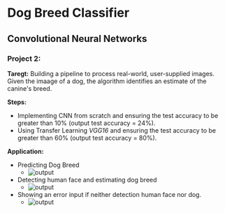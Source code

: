 # Dog Breed Classifier
## Convolutional Neural Networks
### Project 2:
**Taregt:**
Building a pipeline to process real-world, user-supplied images. Given the imaage of a dog, the algorithm identifies an estimate of the canine's breed.

**Steps:**
- Implementing CNN from scratch and ensuring the test accuracy to be greater than 10% (output test accuracy = 24%).
- Using Transfer Learning _VGG16_ and ensuring the test accuracy to be greater than 60% (output test accuracy = 80%).

**Application:**
- Predicting Dog Breed
   - ![output](https://github.com/Yasmin-Hesham/Deep-Learning-Udacity-Nanodegree/blob/master/2-Dog%20Breed%20Classifier/sample_output/dog.PNG)
- Detecting human face and estimating dog breed
   - ![output](https://github.com/Yasmin-Hesham/Deep-Learning-Udacity-Nanodegree/blob/master/2-Dog%20Breed%20Classifier/sample_output/human.PNG)
- Showing an error input if neither detection human face nor dog.
   - ![output](https://github.com/Yasmin-Hesham/Deep-Learning-Udacity-Nanodegree/blob/master/2-Dog%20Breed%20Classifier/sample_output/cat.PNG)
